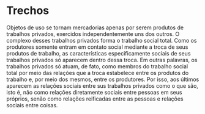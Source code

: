 
# Trechos 

Objetos de uso se tornam mercadorias apenas por serem produtos de trabalhos privados, exercidos independentemente uns dos outros. O complexo desses trabalhos privados forma o trabalho social total. Como os produtores somente entram em contato social mediante a troca de seus produtos de trabalho, as características especificamente sociais de seus trabalhos privados só aparecem dentro dessa troca. Em outras palavras, os trabalhos privados só atuam, de fato, como membros do trabalho social total por meio das relações que a troca estabelece entre os produtos do trabalho e, por meio dos mesmos, entre os produtores. Por isso, aos últimos aparecem as relações sociais entre sus trabalhos privados como o que são, isto é, não como relações diretamente sociais entre pessoas em seus próprios, senão como relações reificadas entre as pessoas e relações sociais entre coisas.
